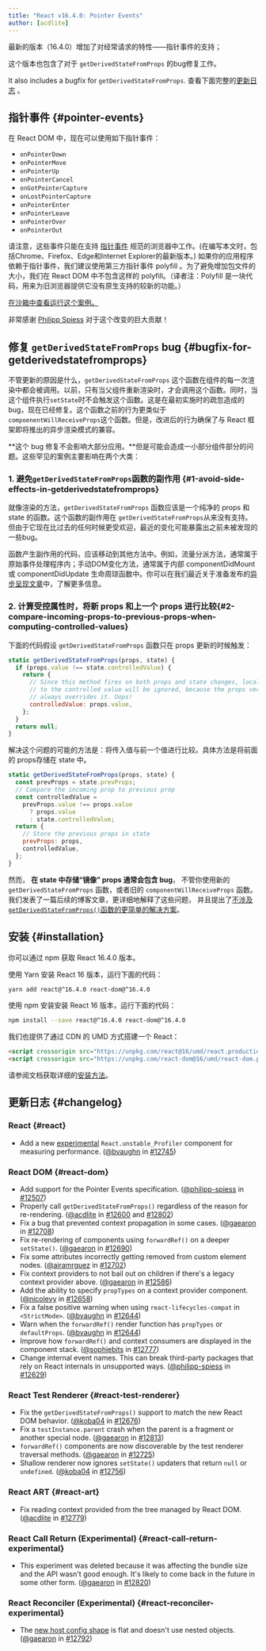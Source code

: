 ```yaml
---
title: "React v16.4.0: Pointer Events"
author: [acdlite]
---
```


最新的版本（16.4.0）增加了对经常请求的特性——指针事件的支持；

这个版本也包含了对于 `getDerivedStateFromProps` 的bug修复工作。

It also includes a bugfix for `getDerivedStateFromProps`. 查看下面完整的[更新日志](#changelog) 。

## 指针事件 {#pointer-events}

在 React DOM 中，现在可以使用如下指针事件：

- `onPointerDown`
- `onPointerMove`
- `onPointerUp`
- `onPointerCancel`
- `onGotPointerCapture`
- `onLostPointerCapture`
- `onPointerEnter`
- `onPointerLeave`
- `onPointerOver`
- `onPointerOut`

请注意，这些事件只能在支持 [指针事件](https://developer.mozilla.org/en-US/docs/Web/API/Pointer_events) 规范的浏览器中工作。(在编写本文时，包括Chrome、Firefox、Edge和Internet Explorer的最新版本。) 如果你的应用程序依赖于指针事件，我们建议使用第三方指针事件 polyfill 。为了避免增加包文件的大小，我们在 React DOM 中不包含这样的 polyfill。（译者注：Polyfill 是一块代码，用来为旧浏览器提供它没有原生支持的较新的功能。）

[在沙箱中查看运行这个案例。](codesandbox://16-4-release-blog-post/pointer-events-example)

非常感谢 [Philipp Spiess](https://github.com/philipp-spiess) 对于这个改变的巨大贡献！

## 修复 `getDerivedStateFromProps` bug {#bugfix-for-getderivedstatefromprops}

不管更新的原因是什么，`getDerivedStateFromProps` 这个函数在组件的每一次渲染中都会被调用。以前，只有当父组件重新渲染时，才会调用这个函数。同时，当这个组件执行`setState`时不会触发这个函数。这是在最初实施时的疏忽造成的 bug，现在已经修复。这个函数之前的行为更类似于`compoenentWillReceiveProps`这个函数。但是，改进后的行为确保了与 React 框架即将推出的异步渲染模式的兼容。

**这个 bug 修复不会影响大部分应用。**但是可能会造成一小部分组件部分的问题。这些罕见的案例主要影响在两个大类：

### 1. 避免`getDerivedStateFromProps`函数的副作用 {#1-avoid-side-effects-in-getderivedstatefromprops}

就像渲染的方法，`getDerivedStateFromProps` 函数应该是一个纯净的 props 和 state 的函数。这个函数的副作用在 `getDerivedStateFromProps`从来没有支持。但由于它现在比过去的任何时候更受欢迎，最近的变化可能暴露出之前未被发现的一些bug。

函数产生副作用的代码，应该移动到其他方法中。例如，流量分派方法，通常属于原始事件处理程序内；手动DOM变化方法，通常属于内部 componentDidMount 或 componentDidUpdate 生命周琼函数中。你可以在我们最近关于准备发布的[异步呈现文章](/blog/2018/03/27/update-on-async-rendering.html)中，了解更多信息。

### 2. 计算受控属性时，将新 props 和上一个 props 进行比较{#2-compare-incoming-props-to-previous-props-when-computing-controlled-values}

下面的代码假设 `getDerivedStateFromProps` 函数只在 props 更新的时候触发：

```js
static getDerivedStateFromProps(props, state) {
  if (props.value !== state.controlledValue) {
    return {
      // Since this method fires on both props and state changes, local updates
      // to the controlled value will be ignored, because the props version
      // always overrides it. Oops!
      controlledValue: props.value,
    };
  }
  return null;
}
```

解决这个问题的可能的方法是：将传入值与前一个值进行比较。具体方法是将前面的 props存储在 state 中。

```js
static getDerivedStateFromProps(props, state) {
  const prevProps = state.prevProps;
  // Compare the incoming prop to previous prop
  const controlledValue =
    prevProps.value !== props.value
      ? props.value
      : state.controlledValue;
  return {
    // Store the previous props in state
    prevProps: props,
    controlledValue,
  };
}
```

然而， **在 state 中存储“镜像” props 通常会包含 bug**， 不管你使用新的 `getDerivedStateFromProps` 函数，或者旧的 `componentWillReceiveProps` 函数。我们发表了一篇后续的博客文章，更详细地解释了这些问题， 并且提出了[不涉及`getDerivedStateFromProps()`函数的更简单的解决方案](/blog/2018/06/07/you-probably-dont-need-derived-state.html)。

## 安装 {#installation}

你可以通过 npm 获取 React 16.4.0 版本。

使用 Yarn 安装 React 16 版本，运行下面的代码：

```bash
yarn add react@^16.4.0 react-dom@^16.4.0
```

使用 npm 安装安装 React 16 版本，运行下面的代码：

```bash
npm install --save react@^16.4.0 react-dom@^16.4.0
```

我们也提供了通过 CDN 的 UMD 方式搭建一个 React：

```html
<script crossorigin src="https://unpkg.com/react@16/umd/react.production.min.js"></script>
<script crossorigin src="https://unpkg.com/react-dom@16/umd/react-dom.production.min.js"></script>
```

请参阅文档获取详细的[安装方法](/docs/installation.html)。

## 更新日志 {#changelog}

### React {#react}

* Add a new [experimental](https://github.com/reactjs/rfcs/pull/51) `React.unstable_Profiler` component for measuring performance. ([@bvaughn](https://github.com/bvaughn) in [#12745](https://github.com/facebook/react/pull/12745))

### React DOM {#react-dom}

* Add support for the Pointer Events specification. ([@philipp-spiess](https://github.com/philipp-spiess) in [#12507](https://github.com/facebook/react/pull/12507))
* Properly call `getDerivedStateFromProps()` regardless of the reason for re-rendering. ([@acdlite](https://github.com/acdlite) in [#12600](https://github.com/facebook/react/pull/12600) and [#12802](https://github.com/facebook/react/pull/12802))
* Fix a bug that prevented context propagation in some cases. ([@gaearon](https://github.com/gaearon) in [#12708](https://github.com/facebook/react/pull/12708))
* Fix re-rendering of components using `forwardRef()` on a deeper `setState()`. ([@gaearon](https://github.com/gaearon) in [#12690](https://github.com/facebook/react/pull/12690))
* Fix some attributes incorrectly getting removed from custom element nodes. ([@airamrguez](https://github.com/airamrguez) in [#12702](https://github.com/facebook/react/pull/12702))
* Fix context providers to not bail out on children if there's a legacy context provider above. ([@gaearon](https://github.com/gaearon) in [#12586](https://github.com/facebook/react/pull/12586))
* Add the ability to specify `propTypes` on a context provider component. ([@nicolevy](https://github.com/nicolevy) in [#12658](https://github.com/facebook/react/pull/12658))
* Fix a false positive warning when using `react-lifecycles-compat` in `<StrictMode>`. ([@bvaughn](https://github.com/bvaughn) in [#12644](https://github.com/facebook/react/pull/12644))
* Warn when the `forwardRef()` render function has `propTypes` or `defaultProps`. ([@bvaughn](https://github.com/bvaughn) in [#12644](https://github.com/facebook/react/pull/12644))
* Improve how `forwardRef()` and context consumers are displayed in the component stack. ([@sophiebits](https://github.com/sophiebits) in [#12777](https://github.com/facebook/react/pull/12777))
* Change internal event names. This can break third-party packages that rely on React internals in unsupported ways. ([@philipp-spiess](https://github.com/philipp-spiess) in [#12629](https://github.com/facebook/react/pull/12629))

### React Test Renderer {#react-test-renderer}

* Fix the `getDerivedStateFromProps()` support to match the new React DOM behavior. ([@koba04](https://github.com/koba04) in [#12676](https://github.com/facebook/react/pull/12676))
* Fix a `testInstance.parent` crash when the parent is a fragment or another special node. ([@gaearon](https://github.com/gaearon) in [#12813](https://github.com/facebook/react/pull/12813))
* `forwardRef()` components are now discoverable by the test renderer traversal methods. ([@gaearon](https://github.com/gaearon) in [#12725](https://github.com/facebook/react/pull/12725))
* Shallow renderer now ignores `setState()` updaters that return `null` or `undefined`. ([@koba04](https://github.com/koba04) in [#12756](https://github.com/facebook/react/pull/12756))

### React ART {#react-art}

* Fix reading context provided from the tree managed by React DOM. ([@acdlite](https://github.com/acdlite) in [#12779](https://github.com/facebook/react/pull/12779))

### React Call Return (Experimental) {#react-call-return-experimental}

* This experiment was deleted because it was affecting the bundle size and the API wasn't good enough. It's likely to come back in the future in some other form. ([@gaearon](https://github.com/gaearon) in [#12820](https://github.com/facebook/react/pull/12820))

### React Reconciler (Experimental) {#react-reconciler-experimental}

* The [new host config shape](https://github.com/facebook/react/blob/c601f7a64640290af85c9f0e33c78480656b46bc/packages/react-noop-renderer/src/createReactNoop.js#L82-L285) is flat and doesn't use nested objects. ([@gaearon](https://github.com/gaearon) in [#12792](https://github.com/facebook/react/pull/12792))
